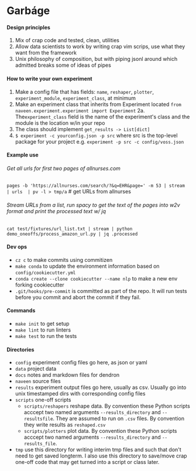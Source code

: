 # Garbáge

#### Design principles

1. Mix of crap code and tested, clean, utilities
2. Allow data scientists to work by writing crap vim scrips, use what they want from the framework
3. Unix philosophy of composition, but with piping jsonl around which admitted breaks some of ideas of pipes

#### How to write your own experiment

1. Make a config file that has fields: `name`, `reshaper`, `plotter`, `experiment_module`, `experiment_class`, at minimum
2. Make an experiment class that inherits from Experiment located `from naveen.experiment.experiment import Experiment`
2a. The`experiment_class` field is the name of the experiment's class and the module is the location w/in your repo
3. The class should implement `get_results -> List[dict]`
4. `$ experiment -c yourconfig.json -p src` where src is the top-level package for your project
e.g. `experiment -p src -c config/voss.json`

#### Example use

###### Get all urls for first two pages of allnurses.com
`pages -b 'https://allnurses.com/search/?&q=EHR&page=' -m 53 | stream  | urls  | pv -l > tmp/a` # get URLs from allnurses

###### Stream URLs from a list, run spacy to get the text of the pages into w2v format and print the processed text w/ jq
`cat test/fixtures/url_list.txt | stream | python demo_oneoffs/process_amazon_url.py | jq .processed`

#### Dev ops

- `cz c` to make commits using commitizen
- `make conda` to update the environment information based on `config/cookiecutter.yml`
- `conda create --clone cookiecutter --name nlp` to make a new env forking cookiecutter
- `.git/hooks/pre-commit` is committed as part of the repo. It will run tests before you commit and abort the commit if they fail.

#### Commands

- `make init` to get setup
- `make lint` to run linters
- `make test` to run the tests

#### Directories
- `config` experiment config files go here, as json or yaml
- `data` project data
- `docs` notes and markdown files for dendron
- `naveen` source files
- `results` experiment output files go here, usually as csv. Usually go into unix timestamped dirs with corresponding config files
- `scripts` one-off scripts
    + `scripts/reshapers` reshape data. By convention these Python scripts acccept two named arguments `--results_directory` and `--resultsfile`. They are assumed to run on `.csv` files. By convention they write results as `reshaped.csv`
    + `scripts/plotters` plot data. By convention these Python scripts acccept two named arguments `--results_directory` and `--results_file`.
- `tmp` use this directory for writing interim tmp files and such that don't need to get saved longterm. I also use this directory to save/move crap one-off code that may get turned into a script or class later.
